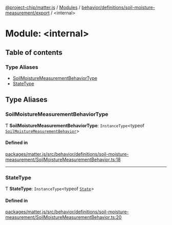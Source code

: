 [@project-chip/matter.js](../README.md) / [Modules](../modules.md) / [behavior/definitions/soil-moisture-measurement/export](behavior_definitions_soil_moisture_measurement_export.md) / \<internal\>

# Module: \<internal\>

## Table of contents

### Type Aliases

- [SoilMoistureMeasurementBehaviorType](behavior_definitions_soil_moisture_measurement_export._internal_.md#soilmoisturemeasurementbehaviortype)
- [StateType](behavior_definitions_soil_moisture_measurement_export._internal_.md#statetype)

## Type Aliases

### SoilMoistureMeasurementBehaviorType

Ƭ **SoilMoistureMeasurementBehaviorType**: `InstanceType`\<typeof [`SoilMoistureMeasurementBehavior`](behavior_definitions_soil_moisture_measurement_export.md#soilmoisturemeasurementbehavior)\>

#### Defined in

[packages/matter.js/src/behavior/definitions/soil-moisture-measurement/SoilMoistureMeasurementBehavior.ts:18](https://github.com/project-chip/matter.js/blob/558e12c94a201592c28c7bc0743705360b3e5ca6/packages/matter.js/src/behavior/definitions/soil-moisture-measurement/SoilMoistureMeasurementBehavior.ts#L18)

___

### StateType

Ƭ **StateType**: `InstanceType`\<typeof [`State`](../classes/behavior_definitions_soil_moisture_measurement_export.SoilMoistureMeasurementServer.md#state-1)\>

#### Defined in

[packages/matter.js/src/behavior/definitions/soil-moisture-measurement/SoilMoistureMeasurementBehavior.ts:20](https://github.com/project-chip/matter.js/blob/558e12c94a201592c28c7bc0743705360b3e5ca6/packages/matter.js/src/behavior/definitions/soil-moisture-measurement/SoilMoistureMeasurementBehavior.ts#L20)
